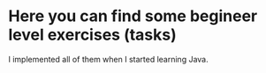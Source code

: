 # Here you can find some begineer level exercises (tasks)

I implemented all of them when I started learning Java.


